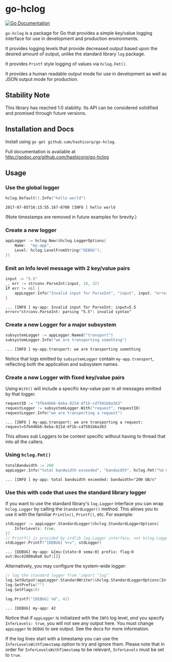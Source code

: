 # go-hclog

[![Go Documentation](http://img.shields.io/badge/go-documentation-blue.svg?style=flat-square)][godocs]

[godocs]: https://godoc.org/github.com/hashicorp/go-hclog

`go-hclog` is a package for Go that provides a simple key/value logging
interface for use in development and production environments.

It provides logging levels that provide decreased output based upon the
desired amount of output, unlike the standard library `log` package.

It provides `Printf` style logging of values via `hclog.Fmt()`.

It provides a human readable output mode for use in development as well as
JSON output mode for production.

## Stability Note

This library has reached 1.0 stability. Its API can be considered solidified
and promised through future versions.

## Installation and Docs

Install using `go get github.com/hashicorp/go-hclog`.

Full documentation is available at
http://godoc.org/github.com/hashicorp/go-hclog

## Usage

### Use the global logger

```go
hclog.Default().Info("hello world")
```

```text
2017-07-05T16:15:55.167-0700 [INFO ] hello world
```

(Note timestamps are removed in future examples for brevity.)

### Create a new logger

```go
appLogger := hclog.New(&hclog.LoggerOptions{
	Name:  "my-app",
	Level: hclog.LevelFromString("DEBUG"),
})
```

### Emit an Info level message with 2 key/value pairs

```go
input := "5.5"
_, err := strconv.ParseInt(input, 10, 32)
if err != nil {
	appLogger.Info("Invalid input for ParseInt", "input", input, "error", err)
}
```

```text
... [INFO ] my-app: Invalid input for ParseInt: input=5.5 error="strconv.ParseInt: parsing "5.5": invalid syntax"
```

### Create a new Logger for a major subsystem

```go
subsystemLogger := appLogger.Named("transport")
subsystemLogger.Info("we are transporting something")
```

```text
... [INFO ] my-app.transport: we are transporting something
```

Notice that logs emitted by `subsystemLogger` contain `my-app.transport`,
reflecting both the application and subsystem names.

### Create a new Logger with fixed key/value pairs

Using `With()` will include a specific key-value pair in all messages emitted
by that logger.

```go
requestID := "5fb446b6-6eba-821d-df1b-cd7501b6a363"
requestLogger := subsystemLogger.With("request", requestID)
requestLogger.Info("we are transporting a request")
```

```text
... [INFO ] my-app.transport: we are transporting a request: request=5fb446b6-6eba-821d-df1b-cd7501b6a363
```

This allows sub Loggers to be context specific without having to thread that
into all the callers.

### Using `hclog.Fmt()`

```go
totalBandwidth := 200
appLogger.Info("total bandwidth exceeded", "bandwidth", hclog.Fmt("%d GB/s", totalBandwidth))
```

```text
... [INFO ] my-app: total bandwidth exceeded: bandwidth="200 GB/s"
```

### Use this with code that uses the standard library logger

If you want to use the standard library's `log.Logger` interface you can wrap
`hclog.Logger` by calling the `StandardLogger()` method. This allows you to use
it with the familiar `Println()`, `Printf()`, etc. For example:

```go
stdLogger := appLogger.StandardLogger(&hclog.StandardLoggerOptions{
	InferLevels: true,
})
// Printf() is provided by stdlib log.Logger interface, not hclog.Logger
stdLogger.Printf("[DEBUG] %+v", stdLogger)
```

```text
... [DEBUG] my-app: &{mu:{state:0 sema:0} prefix: flag:0 out:0xc42000a0a0 buf:[]}
```

Alternatively, you may configure the system-wide logger:

```go
// log the standard logger from 'import "log"'
log.SetOutput(appLogger.StandardWriter(&hclog.StandardLoggerOptions{InferLevels: true}))
log.SetPrefix("")
log.SetFlags(0)

log.Printf("[DEBUG] %d", 42)
```

```text
... [DEBUG] my-app: 42
```

Notice that if `appLogger` is initialized with the `INFO` log level, _and_ you
specify `InferLevels: true`, you will not see any output here. You must change
`appLogger` to `DEBUG` to see output. See the docs for more information.

If the log lines start with a timestamp you can use the
`InferLevelsWithTimestamp` option to try and ignore them. Please note that in order
for `InferLevelsWithTimestamp` to be relevant, `InferLevels` must be set to `true`.
